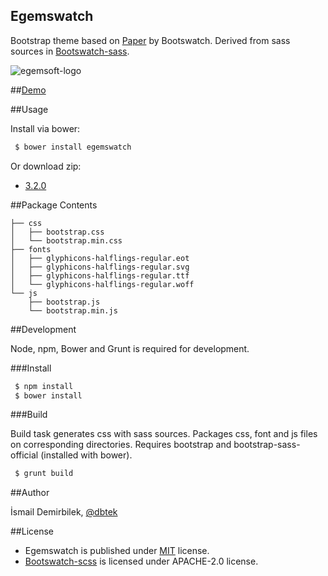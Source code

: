 Egemswatch
----------

Bootstrap theme based on [Paper](http://bootswatch.com/paper) by Bootswatch. Derived from sass sources in [Bootswatch-sass](https://github.com/log0ymxm/bootswatch-scss).

![egemsoft-logo](http://egemsoft.net/images/logo.png)

##[Demo](https://rawgit.com/egemsoft/egemswatch/master/index.html)

##Usage

Install via bower:

```bash
 $ bower install egemswatch
```

Or download zip:
 - [3.2.0](https://github.com/egemsoft/egemswatch/archive/3.2.0.zip)

##Package Contents

```
├── css
│   ├── bootstrap.css
│   └── bootstrap.min.css
├── fonts
│   ├── glyphicons-halflings-regular.eot
│   ├── glyphicons-halflings-regular.svg
│   ├── glyphicons-halflings-regular.ttf
│   └── glyphicons-halflings-regular.woff
└── js
    ├── bootstrap.js
    └── bootstrap.min.js
```

##Development

Node, npm, Bower and Grunt is required for development.

###Install

```bash
 $ npm install
 $ bower install
```

###Build

Build task generates css with sass sources. Packages css, font and js files on corresponding directories. Requires bootstrap and bootstrap-sass-official (installed with bower).

```bash
 $ grunt build
```

##Author

İsmail Demirbilek, [@dbtek](https://twitter.com/dbtek)

##License

- Egemswatch is published under [MIT](http://opensource.org/licenses/MIT) license.
- [Bootswatch-scss](https://github.com/log0ymxm/bootswatch-scss) is licensed under APACHE-2.0 license.